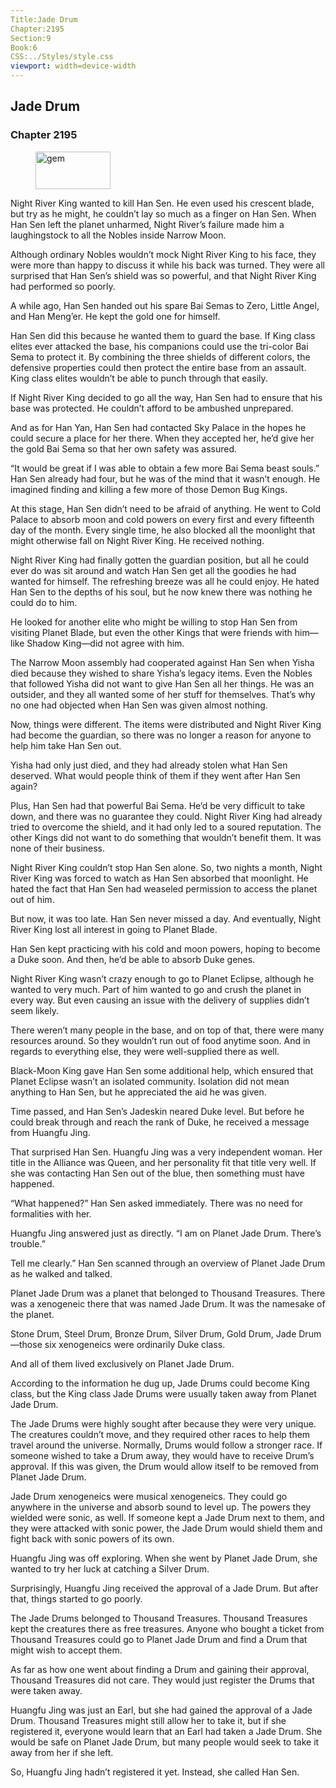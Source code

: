```yaml
---
Title:Jade Drum 
Chapter:2195 
Section:9 
Book:6 
CSS:../Styles/style.css 
viewport: width=device-width
---
```

  
## Jade Drum
### Chapter 2195
  
<figure>
	<img src="../Images/gem.gif" alt="gem" id="gem" width="120" height="60" />
</figure>
  

  
Night River King wanted to kill Han Sen. He even used his crescent blade, but try as he might, he couldn’t lay so much as a finger on Han Sen. When Han Sen left the planet unharmed, Night River’s failure made him a laughingstock to all the Nobles inside Narrow Moon.

Although ordinary Nobles wouldn’t mock Night River King to his face, they were more than happy to discuss it while his back was turned. They were all surprised that Han Sen’s shield was so powerful, and that Night River King had performed so poorly.

A while ago, Han Sen handed out his spare Bai Semas to Zero, Little Angel, and Han Meng’er. He kept the gold one for himself.

Han Sen did this because he wanted them to guard the base. If King class elites ever attacked the base, his companions could use the tri-color Bai Sema to protect it. By combining the three shields of different colors, the defensive properties could then protect the entire base from an assault. King class elites wouldn’t be able to punch through that easily.

If Night River King decided to go all the way, Han Sen had to ensure that his base was protected. He couldn’t afford to be ambushed unprepared.

And as for Han Yan, Han Sen had contacted Sky Palace in the hopes he could secure a place for her there. When they accepted her, he’d give her the gold Bai Sema so that her own safety was assured.

“It would be great if I was able to obtain a few more Bai Sema beast souls.” Han Sen already had four, but he was of the mind that it wasn’t enough. He imagined finding and killing a few more of those Demon Bug Kings.

At this stage, Han Sen didn’t need to be afraid of anything. He went to Cold Palace to absorb moon and cold powers on every first and every fifteenth day of the month. Every single time, he also blocked all the moonlight that might otherwise fall on Night River King. He received nothing.

Night River King had finally gotten the guardian position, but all he could ever do was sit around and watch Han Sen get all the goodies he had wanted for himself. The refreshing breeze was all he could enjoy. He hated Han Sen to the depths of his soul, but he now knew there was nothing he could do to him.

He looked for another elite who might be willing to stop Han Sen from visiting Planet Blade, but even the other Kings that were friends with him—like Shadow King—did not agree with him.

The Narrow Moon assembly had cooperated against Han Sen when Yisha died because they wished to share Yisha’s legacy items. Even the Nobles that followed Yisha did not want to give Han Sen all her things. He was an outsider, and they all wanted some of her stuff for themselves. That’s why no one had objected when Han Sen was given almost nothing.

Now, things were different. The items were distributed and Night River King had become the guardian, so there was no longer a reason for anyone to help him take Han Sen out.

Yisha had only just died, and they had already stolen what Han Sen deserved. What would people think of them if they went after Han Sen again?

Plus, Han Sen had that powerful Bai Sema. He’d be very difficult to take down, and there was no guarantee they could. Night River King had already tried to overcome the shield, and it had only led to a soured reputation. The other Kings did not want to do something that wouldn’t benefit them. It was none of their business.

Night River King couldn’t stop Han Sen alone. So, two nights a month, Night River King was forced to watch as Han Sen absorbed that moonlight. He hated the fact that Han Sen had weaseled permission to access the planet out of him.

But now, it was too late. Han Sen never missed a day. And eventually, Night River King lost all interest in going to Planet Blade.

Han Sen kept practicing with his cold and moon powers, hoping to become a Duke soon. And then, he’d be able to absorb Duke genes.

Night River King wasn’t crazy enough to go to Planet Eclipse, although he wanted to very much. Part of him wanted to go and crush the planet in every way. But even causing an issue with the delivery of supplies didn’t seem likely.

There weren’t many people in the base, and on top of that, there were many resources around. So they wouldn’t run out of food anytime soon. And in regards to everything else, they were well-supplied there as well.

Black-Moon King gave Han Sen some additional help, which ensured that Planet Eclipse wasn’t an isolated community. Isolation did not mean anything to Han Sen, but he appreciated the aid he was given.

Time passed, and Han Sen’s Jadeskin neared Duke level. But before he could break through and reach the rank of Duke, he received a message from Huangfu Jing.

That surprised Han Sen. Huangfu Jing was a very independent woman. Her title in the Alliance was Queen, and her personality fit that title very well. If she was contacting Han Sen out of the blue, then something must have happened.

“What happened?” Han Sen asked immediately. There was no need for formalities with her.

Huangfu Jing answered just as directly. “I am on Planet Jade Drum. There’s trouble.”

Tell me clearly.” Han Sen scanned through an overview of Planet Jade Drum as he walked and talked.

Planet Jade Drum was a planet that belonged to Thousand Treasures. There was a xenogeneic there that was named Jade Drum. It was the namesake of the planet.

Stone Drum, Steel Drum, Bronze Drum, Silver Drum, Gold Drum, Jade Drum—those six xenogeneics were ordinarily Duke class.

And all of them lived exclusively on Planet Jade Drum.

According to the information he dug up, Jade Drums could become King class, but the King class Jade Drums were usually taken away from Planet Jade Drum.

The Jade Drums were highly sought after because they were very unique. The creatures couldn’t move, and they required other races to help them travel around the universe. Normally, Drums would follow a stronger race. If someone wished to take a Drum away, they would have to receive Drum’s approval. If this was given, the Drum would allow itself to be removed from Planet Jade Drum.

Jade Drum xenogeneics were musical xenogeneics. They could go anywhere in the universe and absorb sound to level up. The powers they wielded were sonic, as well. If someone kept a Jade Drum next to them, and they were attacked with sonic power, the Jade Drum would shield them and fight back with sonic powers of its own.

Huangfu Jing was off exploring. When she went by Planet Jade Drum, she wanted to try her luck at catching a Silver Drum.

Surprisingly, Huangfu Jing received the approval of a Jade Drum. But after that, things started to go poorly.

The Jade Drums belonged to Thousand Treasures. Thousand Treasures kept the creatures there as free treasures. Anyone who bought a ticket from Thousand Treasures could go to Planet Jade Drum and find a Drum that might wish to accept them.

As far as how one went about finding a Drum and gaining their approval, Thousand Treasures did not care. They would just register the Drums that were taken away.

Huangfu Jing was just an Earl, but she had gained the approval of a Jade Drum. Thousand Treasures might still allow her to take it, but if she registered it, everyone would learn that an Earl had taken a Jade Drum. She would be safe on Planet Jade Drum, but many people would seek to take it away from her if she left.

So, Huangfu Jing hadn’t registered it yet. Instead, she called Han Sen.